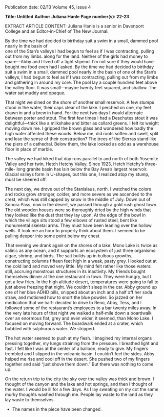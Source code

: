 Publication date: 02/13
Volume 45, Issue 4

**Title: Untitled**
**Author: Juliana Hanle**
**Page number(s): 22-23**

EXTRACT ARTICLE CONTENT:
Juliana Hanle is a senior in Davenport College 
and an Editor-in-Chief of The New Journal.

By the time we had 
decided to birthday suit a 
swim in a small, dammed 
pool nearly in the basin of  
one of  the Stan’s valleys I 
had begun to feel as if  I 
was contracting, pulling 
out from my limbs.
along for the land. Neither of the girls had money to 
spare—Abby and I lived off a tight stipend. I’m not sure 
if they would have bought me food even had I asked. 
By the time we had decided to birthday suit a swim in 
a small, dammed pool nearly in the basin of one of the 
Stan’s valleys, I had begun to feel as if I was contracting, 
pulling out from my limbs and gathering in around my 
core. The pool lay a couple hundred feet above the valley 
floor. It was small—maybe twenty feet squared, and 
shallow. The water sat muddy and opaque. 

That night we dined on the 
shore of another small reservoir. 
A few stumps stood in the water, 
their caps clear of the lake. I 
perched on one, my feet drawn 
in and a brew in hand. For the 
next two days I would alternate 
between porter and stout. The 
first few times I had a Deschutes 
stout it was delightful—thick like 
a milkshake and bitter as collard 
greens. I felt its weight moving 
down me. I gripped the brown 
glass and wondered how badly the 
high water affected these woods. 
Below me, did roots soften and 
swell, split and lose the sense of 
their construction? The trees of 
the Sierras stand like the piers 
of a cathedral. Below them, the lake looked as odd as a 
warehouse floor in place of marble.

The valley we had hiked that day runs parallel to 
and north of both Yosemite Valley and her twin, Hetch 
Hetchy Valley. Since 1923, Hetch Hetchy’s three-mile-
long granite basin has lain below the Bay Area’s largest 
reservoir. Glacial valleys form in U-shapes, but this one, 
I realized atop my stump, must be sheered off.

The next day, we drove out of the Stanislaus, north. 
I watched the colors and rocks grow stronger, colder, 
and more severe as we ascended to the crest, which was 
still capped by snow in the middle of July. Down out 
of Sonora Pass, now in the desert, we passed through a 
gold rush ghost town. The old wooden houses were so 
thoroughly dried by the high winds that they looked like 
the dust that they lay upon. At the edge of the bowl in 
which the village sits stood a few elbows of rusted steel, 
bent like monumental skeletal arms. They must have 
been leaning over the hollow wells. It took me an hour 
to properly think about them. I seemed to be pulling 
deeper into some point below my chest.

That evening we drank again on the shores of a 
lake. Mono Lake is twice as salinic as any ocean, and 
it supports an ecosystem of just three organisms: 
algae, shrimp, and birds. The salt builds up in bulbous 
growths, constructing columns fifteen feet high in 
a weak, pasty grey. I looked out at the cold land and 
moved very little. My mind felt rather like those waters: 
still, accruing monstrous structures in its inactivity. My 
friends bought themselves dinner at the one restaurant 
in town. They were hungry, but I got a few fries. In the 
high altitude desert, temperatures were going to fall to 
just above freezing that night. We couldn’t sleep in the 
car. Abby ground up one of her 
blue ADHD pills, snipped about 
an inch and a half off her soda 
straw, and motioned how to 
snort the blue powder. So jazzed 
on her medication that we half-
decided to drive to Reno, Abby, 
Tess, and I followed some of the 
restaurant’s employees to a bar 
twenty miles away. In the very late 
hours of that night we walked 
a half-mile down a boardwalk 
over an enormous flat, grey 
and even wider, it seemed, than 
Mono Lake. I focused on moving 
forward. The boardwalk ended 
at a crater, which bubbled with 
sulphurous water. We stripped.

The hot water seemed to 
push at my flesh. I imagined my internal organs pressing 
together, my lungs straining from the pressure. I 
breathed light and fast. I felt like I was at the center of a 
balloon, ready to give. My fingers trembled and I slipped 
in the volcanic basin. I couldn’t feel the sides. 
Abby helped me rise and cool off in the desert. She 
pushed two of my fingers together and said “just shove 
them down.” But there was nothing to come up. 

On the return trip to the city the sky over the valley 
was thick and brown. I thought of the canyon and the 
lake and hot springs, and then I thought of the water. I 
would be ill for a few days. As I lay sweating on my cot 
the same murky thoughts washed through me. People 
lay waste to the land as they lay waste to themselves.
* The names in the piece have been changed.